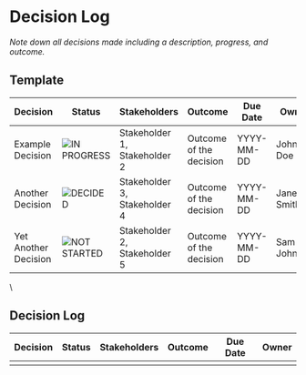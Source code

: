 # Decision Log

*Note down all decisions made including a description, progress, and outcome.*

## Template

| Decision | Status | Stakeholders | Outcome | Due Date | Owner |
|----------|--------|--------------|---------|----------|-------|
| Example Decision | ![IN PROGRESS](https://dummyimage.com/150x35/FFE000/000000&text=++IN+PROGRESS) | Stakeholder 1, Stakeholder 2 | Outcome of the decision | YYYY-MM-DD | John Doe |
| Another Decision | ![DECIDED](https://dummyimage.com/150x35/4caf50/000000&text=++DECIDED) | Stakeholder 3, Stakeholder 4 | Outcome of the decision | YYYY-MM-DD | Jane Smith |
| Yet Another Decision | ![NOT STARTED](https://dummyimage.com/150x35/909590/000000&text=++NOT+STARTED) | Stakeholder 2, Stakeholder 5 | Outcome of the decision | YYYY-MM-DD | Sam Johnson |

\

## Decision Log

| Decision | Status | Stakeholders | Outcome | Due Date | Owner |
|----------|--------|--------------|---------|----------|-------|
|  |  |  |  |  |  |
